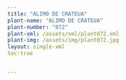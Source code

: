 ```yaml
---
title: "ALIMO DE CRATEUA"
plant-name: "ALIMO DE CRATEUA"
plant-number: "072"
plant-xml: /assets/xml/plant072.xml
plant-img: /assets/img/plant072.jpg
layout: single-xml
toc:true


---
```

